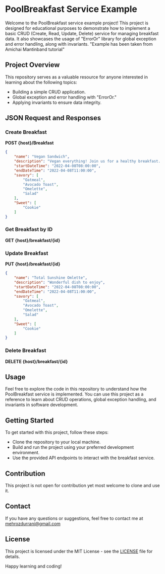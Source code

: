 # PoolBreakfast Service Example

Welcome to the PoolBreakfast service example project! This project is designed for educational purposes to demonstrate how to implement a basic CRUD (Create, Read, Update, Delete) service for managing breakfast data. It also showcases the usage of "ErrorOr" library for global exception and error handling, along with invariants.
"Example has been taken from Amichai Mantinband tutorial"

## Project Overview

This repository serves as a valuable resource for anyone interested in learning about the following topics:

- Building a simple CRUD application.
- Global exception and error handling with "ErrorOr."
- Applying invariants to ensure data integrity.

## JSON Request and Responses

### Create Breakfast
**POST {host}/Breakfast**

```json
{
    "name": "Vegan Sandwich",
    "description": "Vegan everything! Join us for a healthy breakfast..",
    "startDateTime": "2022-04-08T08:00:00",
    "endDateTime": "2022-04-08T11:00:00",
    "savory": [
        "Oatmeal",
        "Avocado Toast",
        "Omelette",
        "Salad"
    ],
    "Sweet": [
        "Cookie"
    ]
}
```
### Get Breakfast by ID
**GET {host}/breakfast/{id}**

### Update Breakfast
**PUT {host}/breakfast/{id}**
```json
{
    "name": "Total Sunshine Omlette",
    "description": "Wonderful dish to enjoy",
    "startDateTime": "2022-04-08T08:00:00",
    "endDateTime": "2022-04-08T11:00:00",
    "savory": [
        "Oatmeal",
        "Avocado Toast",
        "Omelette",
        "Salad"
    ],
    "Sweet": [
        "Cookie"
    ]
}
```
### Delete Breakfast
**DELETE {host}/breakfast/{id}**

## Usage
Feel free to explore the code in this repository to understand how the PoolBreakfast service is implemented. You can use this project as a reference to learn about CRUD operations, global exception handling, and invariants in software development.

## Getting Started
To get started with this project, follow these steps:

- Clone the repository to your local machine.
- Build and run the project using your preferred development environment.
- Use the provided API endpoints to interact with the breakfast service.

## Contribution
This project is not open for contribution yet most welcome to clone and use it.

## Contact
If you have any questions or suggestions, feel free to contact me at mehrozdurrani@gmail.com

## License

This project is licensed under the MIT License - see the [LICENSE](https://opensource.org/license/mit/) file for details.

Happy learning and coding!